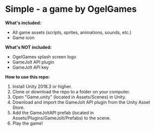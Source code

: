 # Simple - a game by OgelGames


**What's included:**
- All game assets (scripts, sprites, animations, sounds, etc.)
- Game icon

**What's NOT included:**
- OgelGames splash screen logo
- GameJolt API plugin
- GameJolt API key

**How to use this repo:**
1. Install Unity 2018.3 or higher.
2. Clone or download the repo to a folder on your computer.
3. Open "Game.unity" (located in Assets/Scenes) in Unity.
4. Download and import the GameJolt API plugin from the Unity Asset Store.
5. Add the GameJoltAPI prefab (located in Assets/Plugins/GameJolt/Prefabs) to the scene.
6. Play the game!
